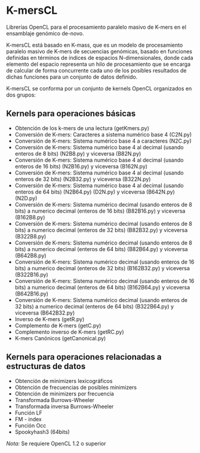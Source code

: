 K-mersCL
========

Librerías OpenCL para el procesamiento paralelo masivo de K-mers en el ensamblaje genómico de-novo.

K-mersCL está basado en K-mass, que es un modelo de procesamiento paralelo masivo de K-mers de secuencias genómicas, basado en funciones definidas en términos de índices de espacios N-dimensionales, donde cada elemento del espacio representa un hilo de procesamiento que se encarga de calcular de forma concurrente cada uno de los posibles resultados de dichas funciones para un conjunto de datos definido.

K-mersCL se conforma por un conjunto de kernels OpenCL organizados en dos grupos:


Kernels para operaciones básicas
--------------------------------

* Obtención de los k-mers de una lectura (getKmers.py)
* Conversión de K-mers: Caracteres a sistema numérico base 4 (C2N.py)
* Conversión de K-mers: Sistema numérico base 4 a caracteres  (N2C.py)
* Conversión de K-mers: Sistema numérico base 4 al decimal (usando  enteros de 8 bits) (N2B8.py) y viceversa (B82N.py)
* Conversión de K-mers: Sistema numérico base 4 al decimal (usando  enteros de 16 bits) (N2B16.py) y viceversa (B162N.py)
* Conversión de K-mers: Sistema numérico base 4 al decimal (usando  enteros de 32 bits) (N2B32.py) y viceversa (B322N.py)
* Conversión de K-mers: Sistema numérico base 4 al decimal (usando  enteros de 64 bits) (N2B64.py) (D2N.py) y viceversa (B642N.py) (N2D.py)
* Conversión de K-mers: Sistema numérico decimal (usando  enteros de 8 bits) a numerico decimal (enteros de 16 bits) (B82B16.py) y viceversa (B162B8.py)
* Conversión de K-mers: Sistema numérico decimal (usando  enteros de 8 bits) a numerico decimal (enteros de 32 bits) (B82B32.py) y viceversa (B322B8.py)
* Conversión de K-mers: Sistema numérico decimal (usando  enteros de 8 bits) a numerico decimal (enteros de 64 bits) (B82B64.py) y viceversa (B642B8.py)
* Conversión de K-mers: Sistema numérico decimal (usando  enteros de 16 bits) a numerico decimal (enteros de 32 bits) (B162B32.py) y viceversa (B322B16.py)
* Conversión de K-mers: Sistema numérico decimal (usando  enteros de 16 bits) a numerico decimal (enteros de 64 bits) (B162B64.py) y viceversa (B642B16.py)
* Conversión de K-mers: Sistema numérico decimal (usando  enteros de 32 bits) a numerico decimal (enteros de 64 bits) (B322B64.py) y viceversa (B642B32.py)
* Inverso de K-mers (getR.py)
* Complemento de K-mers (getC.py)
* Complemento inverso de K-mers (getRC.py)
* K-mers Canónicos (getCanonical.py)

Kernels para operaciones relacionadas a estructuras de datos
------------------------------------------------------------

* Obtención de minimizers lexicográficos
* Obtención de frecuencias de posibles minimizers
* Obtención de minimizers por frecuencia
* Transformada Burrows-Wheeler
* Transformada inversa Burrows-Wheeler
* Función LF
* FM - index
* Función Occ
* Spookyhash3 (64bits)


*Nota:* Se requiere OpenCL 1.2 o superior
